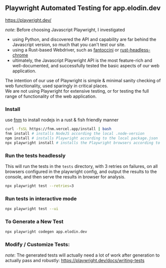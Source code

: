 ## Playwright Automated Testing for app.elodin.dev
https://playwright.dev/

*note*: Before choosing Javascript Playwright, I investigated
- using Python, and discovered the API and capability are far behind the Javascript version, so much that you can't test our site.
- using a Rust-based Webdriver, such as [fantoccini](https://github.com/jonhoo/fantoccini) or [rust-headless-chrome](https://github.com/rust-headless-chrome/rust-headless-chrome)
- ultimately, the Javascript Playwright API is the most feature-rich and well-documented, and successfully tested the basic aspects of our web application.

The intention of our use of Playwright is simple & minimal sanity checking of web functionality, used sparingly in critical places.    
We are not using Playwright for extensive testing, or for testing the full range of functionality of the web application.  


### Install
use [fnm](https://github.com/Schniz/fnm) to install nodejs in a rust & fish friendly manner
```sh
curl -fsSL https://fnm.vercel.app/install | bash
fnm install # installs NodeJS according the local .node-version
npm install # installs Playwright according to the local package.json
npx playwright install # installs the Playwright browsers according to playwright.config.js
```

### Run the tests headlessly
This will run the tests in the `tests` directory, with 3 retries on failures, on all browsers configured in the playwright config, and output the results to the console, and then serve the results in browser for analysis.    
```sh
npx playwright test --retries=3
```

### Run tests in interactive mode
```sh
npx playwright test --ui
```

### To Generate a New Test
```sh
npx playwright codegen app.elodin.dev
```

### Modify / Customize Tests:
*note*: The generated tests will actually need a lot of work after generation to actually pass and robustly:
https://playwright.dev/docs/writing-tests

